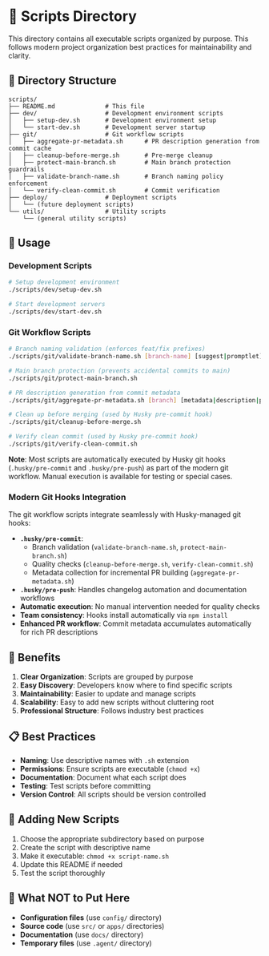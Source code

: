 # 📜 Scripts Directory

This directory contains all executable scripts organized by purpose. This follows modern project organization best practices for maintainability and clarity.

## 📁 Directory Structure

```
scripts/
├── README.md              # This file
├── dev/                   # Development environment scripts
│   ├── setup-dev.sh       # Development environment setup
│   └── start-dev.sh       # Development server startup
├── git/                   # Git workflow scripts
│   ├── aggregate-pr-metadata.sh      # PR description generation from commit cache
│   ├── cleanup-before-merge.sh       # Pre-merge cleanup
│   ├── protect-main-branch.sh        # Main branch protection guardrails
│   ├── validate-branch-name.sh       # Branch naming policy enforcement
│   └── verify-clean-commit.sh        # Commit verification
├── deploy/                # Deployment scripts
│   └── (future deployment scripts)
└── utils/                 # Utility scripts
    └── (general utility scripts)
```

## 🚀 Usage

### Development Scripts
```bash
# Setup development environment
./scripts/dev/setup-dev.sh

# Start development servers
./scripts/dev/start-dev.sh
```

### Git Workflow Scripts
```bash
# Branch naming validation (enforces feat/fix prefixes)
./scripts/git/validate-branch-name.sh [branch-name] [suggest|promptlet]

# Main branch protection (prevents accidental commits to main)
./scripts/git/protect-main-branch.sh

# PR description generation from commit metadata
./scripts/git/aggregate-pr-metadata.sh [branch] [metadata|description|promptlet|json]

# Clean up before merging (used by Husky pre-commit hook)
./scripts/git/cleanup-before-merge.sh

# Verify clean commit (used by Husky pre-commit hook)
./scripts/git/verify-clean-commit.sh
```

**Note**: Most scripts are automatically executed by Husky git hooks (`.husky/pre-commit` and `.husky/pre-push`) as part of the modern git workflow. Manual execution is available for testing or special cases.

### Modern Git Hooks Integration
The git workflow scripts integrate seamlessly with Husky-managed git hooks:
- **`.husky/pre-commit`**: 
  - Branch validation (`validate-branch-name.sh`, `protect-main-branch.sh`)
  - Quality checks (`cleanup-before-merge.sh`, `verify-clean-commit.sh`)
  - Metadata collection for incremental PR building (`aggregate-pr-metadata.sh`)
- **`.husky/pre-push`**: Handles changelog automation and documentation workflows
- **Automatic execution**: No manual intervention needed for quality checks
- **Team consistency**: Hooks install automatically via `npm install`
- **Enhanced PR workflow**: Commit metadata accumulates automatically for rich PR descriptions

## 🎯 Benefits

1. **Clear Organization**: Scripts are grouped by purpose
2. **Easy Discovery**: Developers know where to find specific scripts
3. **Maintainability**: Easier to update and manage scripts
4. **Scalability**: Easy to add new scripts without cluttering root
5. **Professional Structure**: Follows industry best practices

## 📋 Best Practices

- **Naming**: Use descriptive names with `.sh` extension
- **Permissions**: Ensure scripts are executable (`chmod +x`)
- **Documentation**: Document what each script does
- **Testing**: Test scripts before committing
- **Version Control**: All scripts should be version controlled

## 🔧 Adding New Scripts

1. Choose the appropriate subdirectory based on purpose
2. Create the script with descriptive name
3. Make it executable: `chmod +x script-name.sh`
4. Update this README if needed
5. Test the script thoroughly

## 🚫 What NOT to Put Here

- **Configuration files** (use `config/` directory)
- **Source code** (use `src/` or `apps/` directories)
- **Documentation** (use `docs/` directory)
- **Temporary files** (use `.agent/` directory)
